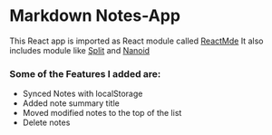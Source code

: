 # Markdown Notes-App

This React app is imported as React module called [ReactMde](https://www.npmjs.com/package/react-mde)
It also includes module like [Split](https://www.npmjs.com/package/react-split-pane) and [Nanoid](https://www.npmjs.com/package/nanoid) 

### Some of the Features I added are: 

- Synced Notes with localStorage
- Added note summary title
- Moved modified notes to the top of the list
- Delete notes
